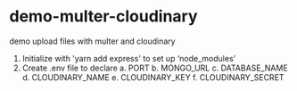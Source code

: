 # demo-multer-cloudinary
demo upload files with multer and cloudinary 


1.	Initialize with 'yarn add express' to set up ‘node_modules’
2.	Create .env file to declare
  a.	PORT
  b.	MONGO_URL
  c.	DATABASE_NAME
  d.	CLOUDINARY_NAME
  e.	CLOUDINARY_KEY
  f.	CLOUDINARY_SECRET


